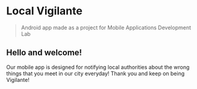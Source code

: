 # Local Vigilante
> Android app made as a project for Mobile Applications Development Lab
## Hello and welcome!
Our mobile app is designed for notifying local authorities about the wrong things that you meet in our city everyday! Thank you and keep on being Vigilante!
